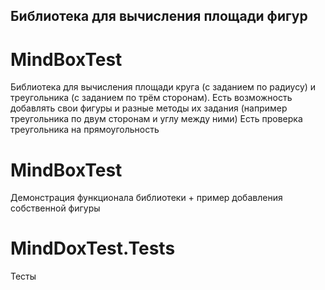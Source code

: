 ## Библиотека для вычисления площади фигур
# MindBoxTest
Библиотека для вычисления  площади круга (с заданием по радиусу) и треугольника (с заданием по трём сторонам).
Есть возможность добавлять свои фигуры и разные методы их задания (например треугольника по двум сторонам и углу между ними)
Есть проверка треугольника на прямоугольность
# MindBoxTest
Демонстрация функционала библиотеки + пример добавления собственной фигуры
# MindDoxTest.Tests
Тесты

